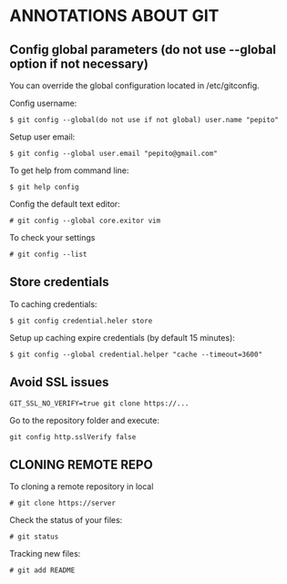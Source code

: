 # ANNOTATIONS ABOUT GIT

## Config global parameters (do not use --global option if not necessary)
You can override the global configuration located in /etc/gitconfig.

Config username:

`$ git config --global(do not use if not global) user.name "pepito"`

Setup user email:

`$ git config --global user.email "pepito@gmail.com"`

To get help from command line:

`$ git help config`

Config the default text editor:

`# git config --global core.exitor vim`

To check your settings

`# git config --list`

## Store credentials 
To caching credentials:

`$ git config credential.heler store`

Setup up caching expire credentials (by default 15 minutes):

`$ git config --global credential.helper "cache --timeout=3600"`


## Avoid SSL issues

`GIT_SSL_NO_VERIFY=true git clone https://...`

Go to the repository folder and execute:

`git config http.sslVerify false`


## CLONING REMOTE REPO
To cloning a remote repository in local

`# git clone https://server`

Check the status of your files:

`# git status`

Tracking new files:

`# git add README`

